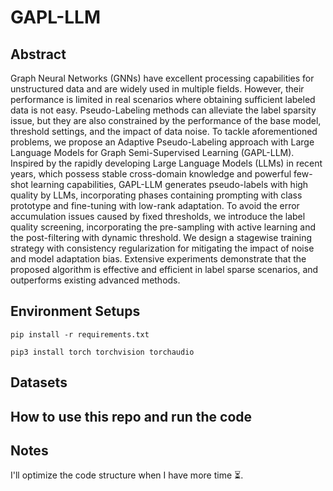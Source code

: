 # GAPL-LLM

## Abstract
Graph Neural Networks (GNNs) have excellent processing capabilities for unstructured data and are widely used in multiple fields. However, their performance is limited in real scenarios where obtaining sufficient labeled data is not easy. Pseudo-Labeling methods can alleviate the label sparsity issue, but they are also constrained by the performance of the base model, threshold settings, and the impact of data noise. To tackle aforementioned problems, we propose an Adaptive Pseudo-Labeling approach with Large Language Models for Graph Semi-Supervised Learning (GAPL-LLM). Inspired by the rapidly developing Large Language Models (LLMs) in recent years, which possess stable cross-domain knowledge and powerful few-shot learning capabilities, GAPL-LLM generates pseudo-labels with high quality by LLMs, incorporating phases containing prompting with class prototype and fine-tuning with low-rank adaptation. To avoid the error accumulation issues caused by fixed thresholds, we introduce the label quality screening, incorporating the pre-sampling with active learning and the post-filtering with dynamic threshold. We design a stagewise training strategy with consistency regularization for mitigating the impact of noise and model adaptation bias. Extensive experiments demonstrate that the proposed algorithm is effective and efficient in label sparse scenarios, and outperforms existing advanced methods.

## Environment Setups
```
pip install -r requirements.txt
```
```
pip3 install torch torchvision torchaudio
```

## Datasets

## How to use this repo and run the code

## Notes
I'll optimize the code structure when I have more time ⏳.
